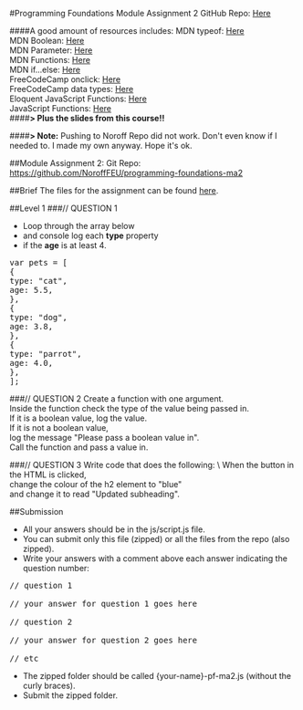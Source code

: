 #Programming Foundations Module Assignment 2
GitHub Repo: [Here](https://github.com/siljeangelvik/programming-foundations-MA2)

####A good amount of resources includes:
MDN typeof: [Here](https://developer.mozilla.org/en-US/docs/Web/JavaScript/Reference/Operators/typeof) \
MDN Boolean: [Here](https://developer.mozilla.org/en-US/docs/Web/JavaScript/Reference/Global_Objects/Boolean)  
MDN Parameter: [Here](https://developer.mozilla.org/en-US/docs/Glossary/Parameter) \
MDN Functions: [Here](https://developer.mozilla.org/en-US/docs/Web/JavaScript/Guide/Functions) \
MDN if...else: [Here](https://developer.mozilla.org/en-US/docs/Web/JavaScript/Reference/Statements/if...else) \
FreeCodeCamp onclick: [Here](https://www.freecodecamp.org/news/html-button-onclick-javascript-click-event-tutorial/) \
FreeCodeCamp data types: [Here](https://www.freecodecamp.org/news/javascript-data-types-typeof-explained/) \
Eloquent JavaScript Functions: [Here](https://eloquentjavascript.net/03_functions.html) \
JavaScript Functions: [Here](https://www.tutorialsteacher.com/javascript/javascript-function) \
####**> Plus the slides from this course!!**

####**> Note:** Pushing to Noroff Repo did not work. Don't even know if I needed to. I made my own anyway. Hope it's ok.

##Module Assignment 2: 
Git Repo: https://github.com/NoroffFEU/programming-foundations-ma2

##Brief
The files for the assignment can be found [here](https://programming-foundations.netlify.app/2edsw/ma).

##Level 1
###// QUESTION 1
* Loop through the array below 
* and console log each **type** property 
* if the **age** is at least 4.

<pre>
var pets = [
{
type: "cat",
age: 5.5,
},
{
type: "dog",
age: 3.8,
},
{
type: "parrot",
age: 4.0,
},
];
</pre>

###// QUESTION 2
Create a function with one argument. \
Inside the function check the type of the value being passed in. \
If it is a boolean value, log the value. \
If it is not a boolean value, \
log the message "Please pass a boolean value in". \
Call the function and pass a value in.

###// QUESTION 3
Write code that does the following: \ 
When the button in the HTML is clicked, \
change the colour of the h2 element to "blue" \
and change it to read "Updated subheading".

##Submission
* All your answers should be in the js/script.js file. 
* You can submit only this file (zipped) or all the files from the repo (also zipped).
* Write your answers with a comment above each answer indicating the question number:

<pre>
// question 1

// your answer for question 1 goes here

// question 2

// your answer for question 2 goes here

// etc
</pre>

* The zipped folder should be called {your-name}-pf-ma2.js (without the curly braces).
* Submit the zipped folder.